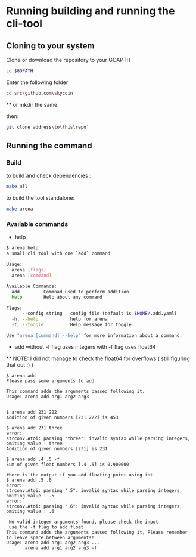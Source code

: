 # Running building and running the cli-tool

## Cloning to your system

Clone or download the repository to your GOAPTH

```bash
cd $GOPATH
````

Enter the following folder

```bash
cd src\github.com\skycoin
```
** or mkdir the same

then:

```bash
git clone address\to\this\repo`
```

## Running the command

### Build

to build and check dependencies :
```bash
make all
```
to build the tool standalone:

```bash
make arena
```

### Available commands

* help
```bash
$ arena help
a small cli tool with one `add` command

Usage:
  arena [flags]
  arena [command]

Available Commands:
  add         Commnad used to perform addition
  help        Help about any command

Flags:
      --config string   config file (default is $HOME/.add.yaml)
  -h, --help            help for arena
  -t, --toggle          Help message for toggle

Use "arena [command] --help" for more information about a command.
```

* add
  without -f flag uses integers
  with -f flag uses float64

** NOTE: I did not manage to check the float64 for overflows ( still figuring that out :) )

```
$ arena add
Please pass some arguments to add

This command adds the arguments passed following it.
Usage: arena add arg1 arg2 arg3


$ arena add 231 222
Addition of given numbers [231 222] is 453

$ arena add 231 three
error:
strconv.Atoi: parsing "three": invalid syntax while parsing integers, omiting value : three
Addition of given numbers [231] is 231

$ arena add .4 .5 -f
Sum of given float numbers [.4 .5] is 0.900000

#here is the output if you add floating point using int
$ arena add .5 .6
error:
strconv.Atoi: parsing ".5": invalid syntax while parsing integers, omiting value : .5
error:
strconv.Atoi: parsing ".6": invalid syntax while parsing integers, omiting value : .6

 No valid integer arguments found, please check the input
 use the -f flag to add float
This command adds the arguments passed following it, Please remember to leave space between arguments!
Usage: arena add arg1 arg2 arg3 ...
	   arena add arg1 arg2 arg3 -f


```



